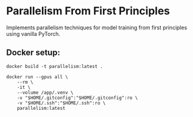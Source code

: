 # Parallelism From First Principles
Implements parallelism techniques for model training from first principles using vanilla PyTorch.


## Docker setup:
```
docker build -t parallelism:latest .

docker run --gpus all \
    --rm \
    -it \
    --volume /app/.venv \
    -v "$HOME/.gitconfig":"$HOME/.gitconfig":ro \
    -v "$HOME/.ssh":"$HOME/.ssh":ro \
    parallelism:latest
```
